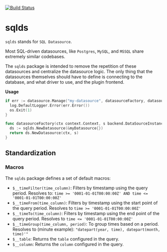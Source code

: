 [![Build Status](https://drone.grafana.net/api/badges/grafana/sqlds/status.svg)](https://drone.grafana.net/grafana/sqlds)

# sqlds

`sqlds` stands for `SQL Datasource`.

Most SQL-driven datasources, like `Postgres`, `MySQL`, and `MSSQL` share extremely similar codebases.

The `sqlds` package is intended to remove the repetition of these datasources and centralize the datasource logic. The only thing that the datasources themselves should have to define is connecting to the database, and what driver to use, and the plugin frontend.

**Usage**

```go
if err := datasource.Manage("my-datasource", datasourceFactory, datasource.ManageOpts{}); err != nil {
  log.DefaultLogger.Error(err.Error())
  os.Exit(1)
}

func datasourceFactory(ctx context.Context, s backend.DataSourceInstanceSettings) (instancemgmt.Instance, error) {
  ds := sqlds.NewDatasource(&myDatasource{})
  return ds.NewDatasource(ctx, s)
}
```

## Standardization

### Macros

The `sqlds` package defines a set of default macros:

- `$__timeFilter(time_column)`: Filters by timestamp using the query period. Resolves to: `time >= '0001-01-01T00:00:00Z' AND time <= '0001-01-01T00:00:00Z'`
- `$__timeFrom(time_column)`: Filters by timestamp using the start point of the query period. Resolves to `time >= '0001-01-01T00:00:00Z'`
- `$__timeTo(time_column)`: Filters by timestamp using the end point of the query period. Resolves to `time <= '0001-01-01T00:00:00Z'`
- `$__timeGroup(time_column, period)`: To group times based on a period. Resolves to (minute example): `"datepart(year, time), datepart(month, time)'"`
- `$__table`: Returns the `table` configured in the query.
- `$__column`: Returns the `column` configured in the query.
